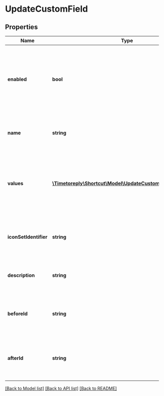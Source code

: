 # UpdateCustomField

## Properties
Name | Type | Description | Notes
------------ | ------------- | ------------- | -------------
**enabled** | **bool** | Indicates whether the Field is enabled for the Workspace. Only enabled fields can be applied to Stories. | [optional] 
**name** | **string** | A collection of objects representing reporting periods for years. | [optional] 
**values** | [**\Timetoreply\Shortcut\Model\UpdateCustomFieldEnumValue[]**](UpdateCustomFieldEnumValue.md) | A collection of EnumValue objects representing the values in the domain of some Custom Field. | [optional] 
**iconSetIdentifier** | **string** | A frontend-controlled string that represents the icon for this custom field. | [optional] 
**description** | **string** | A description of the purpose of this field. | [optional] 
**beforeId** | **string** | The ID of the CustomField we want to move this CustomField before. | [optional] 
**afterId** | **string** | The ID of the CustomField we want to move this CustomField after. | [optional] 

[[Back to Model list]](../../README.md#documentation-for-models) [[Back to API list]](../../README.md#documentation-for-api-endpoints) [[Back to README]](../../README.md)

